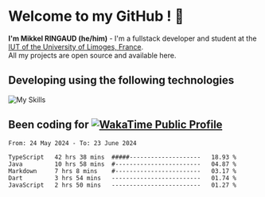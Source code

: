 # Welcome to my GitHub ! 🌃
**I'm Mikkel RINGAUD (he/him)** - I'm a fullstack developer and student at the [IUT of the University of Limoges, France](https://iut.unilim.fr). \
All my projects are open source and available here.

## Developing using the following technologies

![My Skills](https://skillicons.dev/icons?i=dart,solidjs,pnpm,nodejs,ts,js,vercel,html,css,astro,git,md,discord,electron,figma,obsidian,github,windows,arch,bash,bun,c,cloudflare,linux,py,tailwind,vscode,nginx,npm,tauri,vite,zig,yarn,windicss&theme=dark)


## Been coding for [![WakaTime Public Profile](https://wakatime.com/badge/user/0839e595-e07a-435c-8d59-ed95f2a3d6dd.svg?style=flat-square)](https://wakatime.com/@0839e595-e07a-435c-8d59-ed95f2a3d6dd)

<!--START_SECTION:waka-->

```plain
From: 24 May 2024 - To: 23 June 2024

TypeScript   42 hrs 38 mins  #####--------------------   18.93 %
Java         10 hrs 58 mins  #------------------------   04.87 %
Markdown     7 hrs 8 mins    #------------------------   03.17 %
Dart         3 hrs 54 mins   -------------------------   01.74 %
JavaScript   2 hrs 50 mins   -------------------------   01.27 %
```

<!--END_SECTION:waka-->
